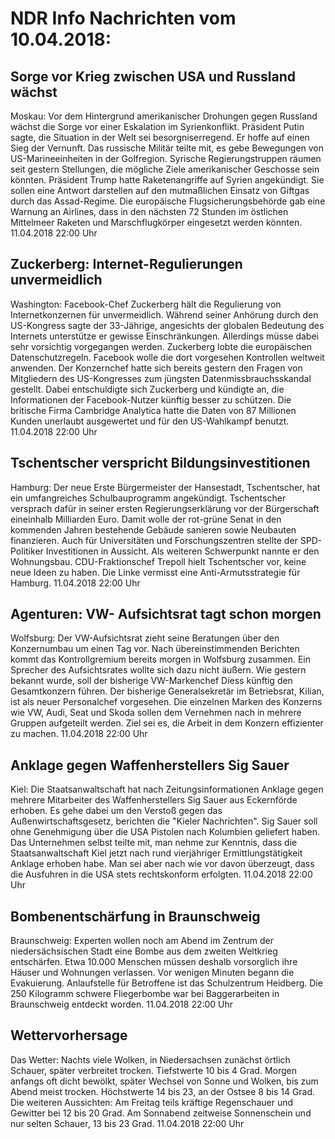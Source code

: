 # NDR Info Nachrichten vom 10.04.2018:


## Sorge vor Krieg zwischen USA und Russland wächst
Moskau: Vor dem Hintergrund amerikanischer Drohungen gegen Russland wächst die Sorge vor einer Eskalation im Syrienkonflikt. Präsident Putin sagte, die Situation in der Welt sei besorgniserregend. Er hoffe auf einen Sieg der Vernunft. Das russische Militär teilte mit, es gebe Bewegungen von US-Marineeinheiten in der Golfregion. Syrische Regierungstruppen räumen seit gestern Stellungen, die mögliche Ziele amerikanischer Geschosse sein könnten. Präsident Trump hatte Raketenangriffe auf Syrien angekündigt. Sie sollen eine Antwort darstellen auf den mutmaßlichen Einsatz von Giftgas durch das Assad-Regime. Die europäische Flugsicherungsbehörde gab eine Warnung an Airlines, dass in den nächsten 72 Stunden im östlichen Mittelmeer Raketen und Marschflugkörper eingesetzt werden könnten. 11.04.2018 22:00 Uhr 

## Zuckerberg: Internet-Regulierungen unvermeidlich
Washington: Facebook-Chef Zuckerberg hält die Regulierung von Internetkonzernen für unvermeidlich. Während seiner Anhörung durch den US-Kongress sagte der 33-Jährige, angesichts der globalen Bedeutung des Internets unterstütze er gewisse Einschränkungen. Allerdings müsse dabei sehr vorsichtig vorgegangen werden. Zuckerberg lobte die europäischen Datenschutzregeln. Facebook wolle die dort vorgesehen Kontrollen weltweit anwenden. Der Konzernchef hatte sich bereits gestern den Fragen von Mitgliedern des US-Kongresses zum jüngsten Datenmissbrauchsskandal gestellt. Dabei entschuldigte sich Zuckerberg und kündigte an, die Informationen der Facebook-Nutzer künftig besser zu schützen. Die britische Firma Cambridge Analytica hatte die Daten von 87 Millionen Kunden unerlaubt ausgewertet und für den US-Wahlkampf benutzt. 11.04.2018 22:00 Uhr 

## Tschentscher verspricht Bildungsinvestitionen
Hamburg:	Der neue Erste Bürgermeister der Hansestadt, Tschentscher, hat ein umfangreiches Schulbauprogramm angekündigt. Tschentscher versprach dafür in seiner ersten Regierungserklärung vor der Bürgerschaft eineinhalb Milliarden Euro. Damit wolle der rot-grüne Senat in den kommenden Jahren bestehende Gebäude sanieren sowie Neubauten finanzieren. Auch für Universitäten und Forschungszentren stellte der SPD-Politiker Investitionen in Aussicht. Als weiteren Schwerpunkt nannte er den Wohnungsbau. CDU-Fraktionschef Trepoll hielt Tschentscher vor, keine neue Ideen zu haben. Die Linke vermisst eine Anti-Armutsstrategie für Hamburg. 11.04.2018 22:00 Uhr 

## Agenturen: VW- Aufsichtsrat tagt schon morgen
Wolfsburg: Der VW-Aufsichtsrat zieht seine Beratungen über den Konzernumbau um einen Tag vor. Nach übereinstimmenden Berichten kommt das Kontrollgremium bereits morgen in Wolfsburg zusammen. Ein Sprecher des Aufsichtsrates wollte sich dazu nicht äußern. Wie gestern bekannt wurde, soll der bisherige VW-Markenchef Diess künftig den Gesamtkonzern führen. Der bisherige Generalsekretär im Betriebsrat, Kilian, ist als neuer Personalchef vorgesehen. Die einzelnen Marken des Konzerns wie VW, Audi, Seat und Skoda sollen dem Vernehmen nach in mehrere Gruppen aufgeteilt werden. Ziel sei es, die Arbeit in dem Konzern effizienter zu machen. 11.04.2018 22:00 Uhr 

## Anklage gegen Waffenherstellers Sig Sauer
Kiel: Die Staatsanwaltschaft hat nach Zeitungsinformationen Anklage gegen mehrere Mitarbeiter des Waffenherstellers Sig Sauer aus Eckernförde erhoben. Es gehe dabei um den Verstoß gegen das Außenwirtschaftsgesetz, berichten die "Kieler Nachrichten". Sig Sauer soll ohne Genehmigung über die USA Pistolen nach Kolumbien geliefert haben. Das Unternehmen selbst teilte mit, man nehme zur Kenntnis, dass die Staatsanwaltschaft Kiel jetzt nach rund vierjähriger Ermittlungstätigkeit Anklage erhoben habe. Man sei aber nach wie vor davon überzeugt, dass die Ausfuhren in die USA stets rechtskonform erfolgten. 11.04.2018 22:00 Uhr 

## Bombenentschärfung in Braunschweig
Braunschweig: Experten wollen noch am Abend im Zentrum der niedersächsischen Stadt eine Bombe aus dem zweiten Weltkrieg entschärfen. Etwa 10.000 Menschen müssen deshalb vorsorglich ihre Häuser und Wohnungen verlassen. Vor wenigen Minuten begann die Evakuierung. Anlaufstelle für Betroffene ist das Schulzentrum Heidberg. Die 250 Kilogramm schwere Fliegerbombe war bei Baggerarbeiten in Braunschweig entdeckt worden. 11.04.2018 22:00 Uhr 

## Wettervorhersage
Das Wetter:
Nachts viele Wolken, in Niedersachsen zunächst örtlich Schauer, später verbreitet trocken. Tiefstwerte 10 bis 4 Grad. Morgen anfangs oft dicht bewölkt, später Wechsel von Sonne und Wolken, bis zum Abend meist trocken. Höchstwerte 14 bis 23, an der Ostsee 8 bis 14 Grad. Die weiteren Aussichten: Am Freitag teils kräftige Regenschauer und Gewitter bei 12 bis 20 Grad. Am Sonnabend zeitweise Sonnenschein und nur selten Schauer, 13 bis 23 Grad. 11.04.2018 22:00 Uhr 
